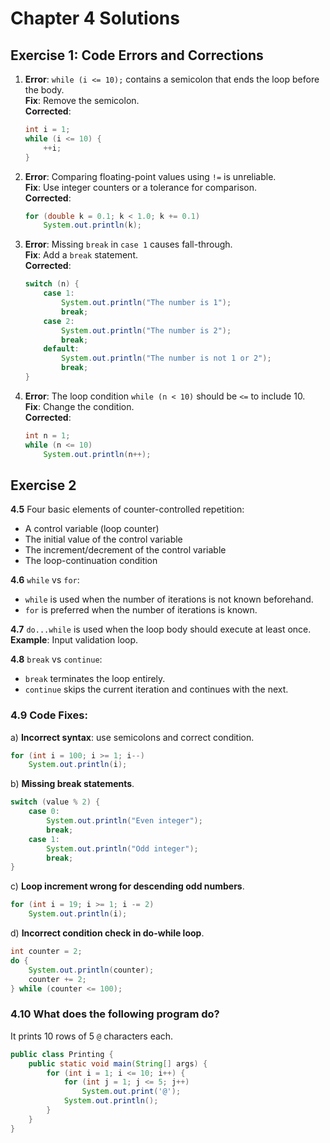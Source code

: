 
# Chapter 4 Solutions

## Exercise 1: Code Errors and Corrections

1. **Error**: `while (i <= 10);` contains a semicolon that ends the loop before the body.  
   **Fix**: Remove the semicolon.  
   **Corrected**:
   ```java
   int i = 1;
   while (i <= 10) {
       ++i;
   }
   ```

2. **Error**: Comparing floating-point values using `!=` is unreliable.  
   **Fix**: Use integer counters or a tolerance for comparison.  
   **Corrected**:
   ```java
   for (double k = 0.1; k < 1.0; k += 0.1)
       System.out.println(k);
   ```

3. **Error**: Missing `break` in `case 1` causes fall-through.  
   **Fix**: Add a `break` statement.  
   **Corrected**:
   ```java
   switch (n) {
       case 1:
           System.out.println("The number is 1");
           break;
       case 2:
           System.out.println("The number is 2");
           break;
       default:
           System.out.println("The number is not 1 or 2");
           break;
   }
   ```

4. **Error**: The loop condition `while (n < 10)` should be `<=` to include 10.  
   **Fix**: Change the condition.  
   **Corrected**:
   ```java
   int n = 1;
   while (n <= 10)
       System.out.println(n++);
   ```

## Exercise 2

**4.5** Four basic elements of counter-controlled repetition:
- A control variable (loop counter)
- The initial value of the control variable
- The increment/decrement of the control variable
- The loop-continuation condition

**4.6** `while` vs `for`:
- `while` is used when the number of iterations is not known beforehand.
- `for` is preferred when the number of iterations is known.

**4.7** `do...while` is used when the loop body should execute at least once.  
**Example**: Input validation loop.

**4.8** `break` vs `continue`:
- `break` terminates the loop entirely.
- `continue` skips the current iteration and continues with the next.

### 4.9 Code Fixes:

a) **Incorrect syntax**: use semicolons and correct condition.
```java
for (int i = 100; i >= 1; i--)
    System.out.println(i);
```

b) **Missing break statements**.
```java
switch (value % 2) {
    case 0:
        System.out.println("Even integer");
        break;
    case 1:
        System.out.println("Odd integer");
        break;
}
```

c) **Loop increment wrong for descending odd numbers**.
```java
for (int i = 19; i >= 1; i -= 2)
    System.out.println(i);
```

d) **Incorrect condition check in do-while loop**.
```java
int counter = 2;
do {
    System.out.println(counter);
    counter += 2;
} while (counter <= 100);
```

### 4.10 What does the following program do?

It prints 10 rows of 5 `@` characters each.
```java
public class Printing {
    public static void main(String[] args) {
        for (int i = 1; i <= 10; i++) {
            for (int j = 1; j <= 5; j++)
                System.out.print('@');
            System.out.println();
        }
    }
}
```
